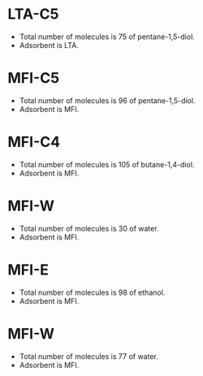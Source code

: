 LTA-C5
======
* Total number of molecules is 75 of pentane-1,5-diol.
* Adsorbent is LTA.

MFI-C5
======
* Total number of molecules is 96 of pentane-1,5-diol.
* Adsorbent is MFI.

MFI-C4
======
* Total number of molecules is 105 of butane-1,4-diol.
* Adsorbent is MFI.

MFI-W
=====
* Total number of molecules is 30 of water.
* Adsorbent is MFI.

MFI-E
=====
* Total number of molecules is 98 of ethanol.
* Adsorbent is MFI.

MFI-W
=====
* Total number of molecules is 77 of water.
* Adsorbent is MFI.
